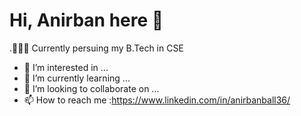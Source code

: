  # Hi, Anirban here 👋
 
 .👨🏻‍🎓 Currently persuing my B.Tech in CSE
- 👀 I’m interested in ...
- 🌱 I’m currently learning ...
- 💞️ I’m looking to collaborate on ...
- 📫 How to reach me :https://www.linkedin.com/in/anirbanball36/

<!---
AnirbanBall/AnirbanBall is a ✨ special ✨ repository because its `README.md` (this file) appears on your GitHub profile.
You can click the Preview link to take a look at your changes.
--->
